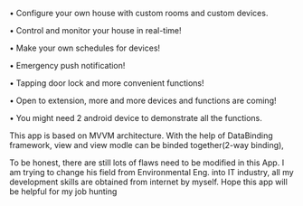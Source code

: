 • Configure your own house with custom rooms and custom devices.

• Control and monitor your house in real-time!

• Make your own schedules for devices!

• Emergency push notification!

• Tapping door lock and more convenient functions!

• Open to extension, more and more devices and functions are coming!

• You might need 2 android device to demonstrate all the functions. 


This app is based on MVVM architecture. With the help of DataBinding framework, view and view modle can be binded together(2-way binding), 

To be honest, there are still lots of flaws need to be modified in this App.  I am trying to change his field from Environmental Eng. into IT industry, all my development skills are obtained from internet by myself. Hope this app will be helpful for my job hunting
